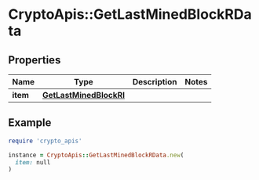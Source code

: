 # CryptoApis::GetLastMinedBlockRData

## Properties

| Name | Type | Description | Notes |
| ---- | ---- | ----------- | ----- |
| **item** | [**GetLastMinedBlockRI**](GetLastMinedBlockRI.md) |  |  |

## Example

```ruby
require 'crypto_apis'

instance = CryptoApis::GetLastMinedBlockRData.new(
  item: null
)
```

